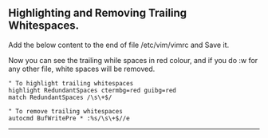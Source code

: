 ## Highlighting and Removing Trailing Whitespaces.

Add the below content to the end of file /etc/vim/vimrc and Save it.

Now you can see the trailing while spaces in red colour, and if you do  :w for any other file, white spaces will be removed.
```
" To highlight trailing whitespaces
highlight RedundantSpaces ctermbg=red guibg=red
match RedundantSpaces /\s\+$/

" To remove trailing whitespaces
autocmd BufWritePre * :%s/\s\+$//e
```
------------------------------------------------------------------------------------------------
